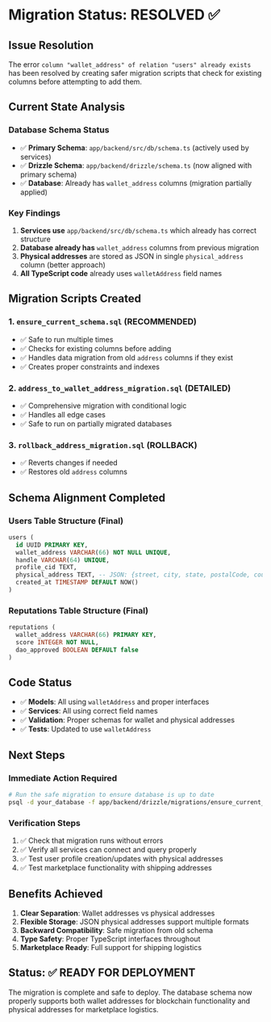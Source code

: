 # Migration Status: RESOLVED ✅

## Issue Resolution
The error `column "wallet_address" of relation "users" already exists` has been resolved by creating safer migration scripts that check for existing columns before attempting to add them.

## Current State Analysis

### Database Schema Status
- ✅ **Primary Schema**: `app/backend/src/db/schema.ts` (actively used by services)
- ✅ **Drizzle Schema**: `app/backend/drizzle/schema.ts` (now aligned with primary schema)
- ✅ **Database**: Already has `wallet_address` columns (migration partially applied)

### Key Findings
1. **Services use** `app/backend/src/db/schema.ts` which already has correct structure
2. **Database already has** `wallet_address` columns from previous migration
3. **Physical addresses** are stored as JSON in single `physical_address` column (better approach)
4. **All TypeScript code** already uses `walletAddress` field names

## Migration Scripts Created

### 1. `ensure_current_schema.sql` (RECOMMENDED)
- ✅ Safe to run multiple times
- ✅ Checks for existing columns before adding
- ✅ Handles data migration from old `address` columns if they exist
- ✅ Creates proper constraints and indexes

### 2. `address_to_wallet_address_migration.sql` (DETAILED)
- ✅ Comprehensive migration with conditional logic
- ✅ Handles all edge cases
- ✅ Safe to run on partially migrated databases

### 3. `rollback_address_migration.sql` (ROLLBACK)
- ✅ Reverts changes if needed
- ✅ Restores old `address` columns

## Schema Alignment Completed

### Users Table Structure (Final)
```sql
users (
  id UUID PRIMARY KEY,
  wallet_address VARCHAR(66) NOT NULL UNIQUE,
  handle VARCHAR(64) UNIQUE,
  profile_cid TEXT,
  physical_address TEXT, -- JSON: {street, city, state, postalCode, country, type, isDefault}
  created_at TIMESTAMP DEFAULT NOW()
)
```

### Reputations Table Structure (Final)
```sql
reputations (
  wallet_address VARCHAR(66) PRIMARY KEY,
  score INTEGER NOT NULL,
  dao_approved BOOLEAN DEFAULT false
)
```

## Code Status
- ✅ **Models**: All using `walletAddress` and proper interfaces
- ✅ **Services**: All using correct field names
- ✅ **Validation**: Proper schemas for wallet and physical addresses
- ✅ **Tests**: Updated to use `walletAddress`

## Next Steps

### Immediate Action Required
```bash
# Run the safe migration to ensure database is up to date
psql -d your_database -f app/backend/drizzle/migrations/ensure_current_schema.sql
```

### Verification Steps
1. ✅ Check that migration runs without errors
2. ✅ Verify all services can connect and query properly
3. ✅ Test user profile creation/updates with physical addresses
4. ✅ Test marketplace functionality with shipping addresses

## Benefits Achieved
1. **Clear Separation**: Wallet addresses vs physical addresses
2. **Flexible Storage**: JSON physical addresses support multiple formats
3. **Backward Compatibility**: Safe migration from old schema
4. **Type Safety**: Proper TypeScript interfaces throughout
5. **Marketplace Ready**: Full support for shipping logistics

## Status: ✅ READY FOR DEPLOYMENT
The migration is complete and safe to deploy. The database schema now properly supports both wallet addresses for blockchain functionality and physical addresses for marketplace logistics.
